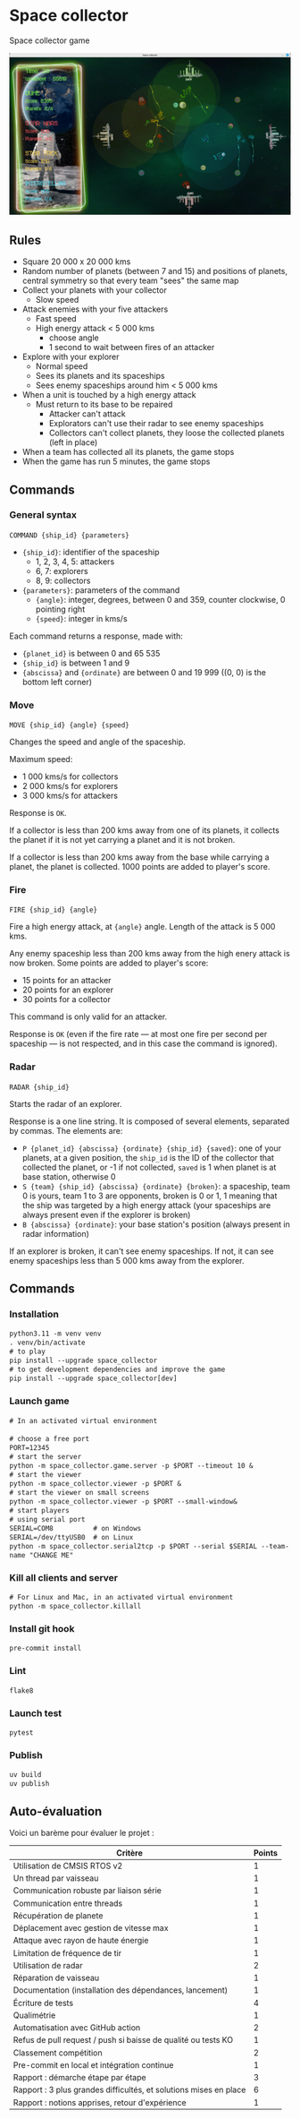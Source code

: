 # Space collector

Space collector game

![screenshot](screenshot.png)

## Rules

- Square 20 000 x 20 000 kms
- Random number of planets (between 7 and 15) and positions of planets, central symmetry
  so that every team "sees" the same map
- Collect your planets with your collector
  - Slow speed
- Attack enemies with your five attackers
  - Fast speed
  - High energy attack < 5 000 kms
    - choose angle
    - 1 second to wait between fires of an attacker
- Explore with your explorer
  - Normal speed
  - Sees its planets and its spaceships
  - Sees enemy spaceships around him < 5 000 kms
- When a unit is touched by a high energy attack
  - Must return to its base to be repaired
    - Attacker can't attack
    - Explorators can't use their radar to see enemy spaceships
    - Collectors can't collect planets, they loose the collected planets (left in place)
- When a team has collected all its planets, the game stops
- When the game has run 5 minutes, the game stops

## Commands

### General syntax

`COMMAND {ship_id} {parameters}`

- `{ship_id}`: identifier of the spaceship
  - 1, 2, 3, 4, 5: attackers
  - 6, 7: explorers
  - 8, 9: collectors
- `{parameters}`: parameters of the command
  - `{angle}`: integer, degrees, between 0 and 359, counter clockwise, 0 pointing right
  - `{speed}`: integer in kms/s

Each command returns a response, made with:

- `{planet_id}` is between 0 and 65 535
- `{ship_id}` is between 1 and 9
- `{abscissa}` and `{ordinate}` are between 0 and 19 999 ((0, 0) is the bottom left corner)

### Move

`MOVE {ship_id} {angle} {speed}`

Changes the speed and angle of the spaceship.

Maximum speed:

- 1 000 kms/s for collectors
- 2 000 kms/s for explorers
- 3 000 kms/s for attackers

Response is `OK`.

If a collector is less than 200 kms away from one of its planets, it collects the planet if it is not yet carrying a planet and it is not broken.

If a collector is less than 200 kms away from the base while carrying a planet, the planet is collected. 1000 points are added to player's score.

### Fire

`FIRE {ship_id} {angle}`

Fire a high energy attack, at `{angle}` angle. Length of the attack is 5 000 kms.

Any enemy spaceship less than 200 kms away from the high enery attack is now broken. Some points are added to player's score:

- 15 points for an attacker
- 20 points for an explorer
- 30 points for a collector

This command is only valid for an attacker.

Response is `OK` (even if the fire rate — at most one fire per second per spaceship — is not respected, and in this case the command is ignored).

### Radar

`RADAR {ship_id}`

Starts the radar of an explorer.

Response is a one line string. It is composed of several elements, separated by commas. The elements are:

- `P {planet_id} {abscissa} {ordinate} {ship_id} {saved}`: one of your planets, at a given position, the `ship_id` is the ID of the collector that collected the planet, or -1 if not collected, `saved` is 1 when planet is at base station, otherwise 0
- `S {team} {ship_id} {abscissa} {ordinate} {broken}`: a spaceship, team 0 is yours, team 1 to 3 are opponents, broken is 0 or 1, 1 meaning that the ship was targeted by a high energy attack (your spaceships are always present even if the explorer is broken)
- `B {abscissa} {ordinate}`: your base station's position (always present in radar information)

If an explorer is broken, it can't see enemy spaceships. If not, it can see enemy spaceships less than 5 000 kms away from the explorer.

## Commands

### Installation

```shell
python3.11 -m venv venv
. venv/bin/activate
# to play
pip install --upgrade space_collector
# to get development dependencies and improve the game
pip install --upgrade space_collector[dev]
```

### Launch game

```shell
# In an activated virtual environment

# choose a free port
PORT=12345
# start the server
python -m space_collector.game.server -p $PORT --timeout 10 &
# start the viewer
python -m space_collector.viewer -p $PORT &
# start the viewer on small screens
python -m space_collector.viewer -p $PORT --small-window&
# start players
# using serial port
SERIAL=COM8          # on Windows
SERIAL=/dev/ttyUSB0  # on Linux
python -m space_collector.serial2tcp -p $PORT --serial $SERIAL --team-name "CHANGE ME"
```

### Kill all clients and server

```shell
# For Linux and Mac, in an activated virtual environment
python -m space_collector.killall
```

### Install git hook

```shell
pre-commit install
```

### Lint

```shell
flake8
```

### Launch test

```shell
pytest
```

### Publish

```shell
uv build
uv publish
```

## Auto-évaluation

Voici un barème pour évaluer le projet :

| Critère                                                           | Points |
| ----------------------------------------------------------------- | ------ |
| Utilisation de CMSIS RTOS v2                                      | 1      |
| Un thread par vaisseau                                            | 1      |
| Communication robuste par liaison série                           | 1      |
| Communication entre threads                                       | 1      |
| Récupération de planete                                           | 1      |
| Déplacement avec gestion de vitesse max                           | 1      |
| Attaque avec rayon de haute énergie                               | 1      |
| Limitation de fréquence de tir                                    | 1      |
| Utilisation de radar                                              | 2      |
| Réparation de vaisseau                                            | 1      |
| Documentation (installation des dépendances, lancement)           | 1      |
| Écriture de tests                                                 | 4      |
| Qualimétrie                                                       | 1      |
| Automatisation avec GitHub action                                 | 2      |
| Refus de pull request / push si baisse de qualité ou tests KO     | 1      |
| Classement compétition                                            | 2      |
| Pre-commit en local et intégration continue                       | 1      |
| Rapport : démarche étape par étape                                | 3      |
| Rapport : 3 plus grandes difficultés, et solutions mises en place | 6      |
| Rapport : notions apprises, retour d'expérience                   | 1      |
